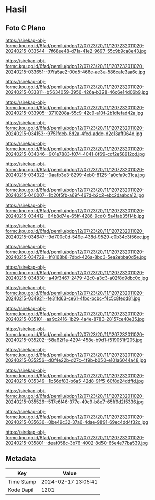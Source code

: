 # Hasil

## Foto C Plano

https://sirekap-obj-formc.kpu.go.id/6fad/pemilu/pdpr/12/07/23/20/11/1207232011020-20240215-033544--7f68ee48-d71a-41e2-9697-55c9b9ca8e43.jpg

https://sirekap-obj-formc.kpu.go.id/6fad/pemilu/pdpr/12/07/23/20/11/1207232011020-20240215-033651--97fa5ae2-00d5-466e-ae3a-586cafe3aa6c.jpg

https://sirekap-obj-formc.kpu.go.id/6fad/pemilu/pdpr/12/07/23/20/11/1207232011020-20240215-033811--b5634059-3956-426a-b328-46c6e14d06b9.jpg

https://sirekap-obj-formc.kpu.go.id/6fad/pemilu/pdpr/12/07/23/20/11/1207232011020-20240215-033905--3710208a-55c9-42c9-a10f-2b1dfefad42a.jpg

https://sirekap-obj-formc.kpu.go.id/6fad/pemilu/pdpr/12/07/23/20/11/1207232011020-20240215-034153--9751fdeb-8d2a-4fed-addc-d2c13aff064d.jpg

https://sirekap-obj-formc.kpu.go.id/6fad/pemilu/pdpr/12/07/23/20/11/1207232011020-20240215-034046--901e7883-f074-4041-8f69-cdf2e58912cd.jpg

https://sirekap-obj-formc.kpu.go.id/6fad/pemilu/pdpr/12/07/23/20/11/1207232011020-20240215-034322--0aafb3e3-8299-4eb0-8125-1a0cfa9c31ca.jpg

https://sirekap-obj-formc.kpu.go.id/6fad/pemilu/pdpr/12/07/23/20/11/1207232011020-20240215-040007--1b20f5fb-a69f-467d-b2c2-ebc2daabca12.jpg

https://sirekap-obj-formc.kpu.go.id/6fad/pemilu/pdpr/12/07/23/20/11/1207232011020-20240215-034412--64b8d74e-65ff-4286-9cd0-5a4fab35f14b.jpg

https://sirekap-obj-formc.kpu.go.id/6fad/pemilu/pdpr/12/07/23/20/11/1207232011020-20240215-034647--9d700c0d-549e-438d-9529-c0b34c3f56ec.jpg

https://sirekap-obj-formc.kpu.go.id/6fad/pemilu/pdpr/12/07/23/20/11/1207232011020-20240215-034729--1f8168b8-7dbd-426a-8bc3-5ea2ebba0d5e.jpg

https://sirekap-obj-formc.kpu.go.id/6fad/pemilu/pdpr/12/07/23/20/11/1207232011020-20240215-034830--a49f3467-2479-42c0-a3c3-a02f8d9dbc0c.jpg

https://sirekap-obj-formc.kpu.go.id/6fad/pemilu/pdpr/12/07/23/20/11/1207232011020-20240215-034921--fe31fd63-ce61-4fbc-bcbc-f4c5c8fedd81.jpg

https://sirekap-obj-formc.kpu.go.id/6fad/pemilu/pdpr/12/07/23/20/11/1207232011020-20240215-035101--aa9c2416-1b29-4a4e-8783-28157ce40e35.jpg

https://sirekap-obj-formc.kpu.go.id/6fad/pemilu/pdpr/12/07/23/20/11/1207232011020-20240215-035202--58a62f1a-4294-458e-b9d1-f519051ff205.jpg

https://sirekap-obj-formc.kpu.go.id/6fad/pemilu/pdpr/12/07/23/20/11/1207232011020-20240215-035256--d0f4e22b-d27c-4f9b-b050-e101a6044a48.jpg

https://sirekap-obj-formc.kpu.go.id/6fad/pemilu/pdpr/12/07/23/20/11/1207232011020-20240215-035349--1b56df83-b6a5-42d8-91f5-60f8d24ddffd.jpg

https://sirekap-obj-formc.kpu.go.id/6fad/pemilu/pdpr/12/07/23/20/11/1207232011020-20240215-035526--517e6f46-377e-49c9-b8e7-65ff9d2f5336.jpg

https://sirekap-obj-formc.kpu.go.id/6fad/pemilu/pdpr/12/07/23/20/11/1207232011020-20240215-035636--0be49c32-37a6-4dae-9891-69ec4dd4f32c.jpg

https://sirekap-obj-formc.kpu.go.id/6fad/pemilu/pdpr/12/07/23/20/11/1207232011020-20240215-035801--deaf058c-3b76-4002-8d50-65e4e77ba539.jpg


## Metadata

| Key        | Value               |
| ---------- | ------------------- |
| Time Stamp | 2024-02-17 13:05:41 |
| Kode Dapil | 1201                |



